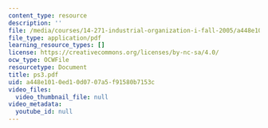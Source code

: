 ```yaml
---
content_type: resource
description: ''
file: /media/courses/14-271-industrial-organization-i-fall-2005/a448e1010ed10d0707a5f91580b7153c_ps3.pdf
file_type: application/pdf
learning_resource_types: []
license: https://creativecommons.org/licenses/by-nc-sa/4.0/
ocw_type: OCWFile
resourcetype: Document
title: ps3.pdf
uid: a448e101-0ed1-0d07-07a5-f91580b7153c
video_files:
  video_thumbnail_file: null
video_metadata:
  youtube_id: null
---
```

